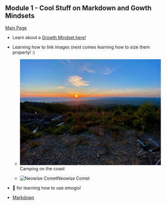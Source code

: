 ## Module 1 - Cool Stuff on Markdown and Gowth Mindsets
[Main Page](/reading-notes/README.md)

- Learn about a [Growth Mindset here!](https://vbchomp.github.io/reading-notes/Growth.md)

- Learning how to link images (next comes learning how to size them properly! :)

  - ![Camping on the coast](campcoast.JPG)Camping on the coast
  
  
  - ![Neowise Comet](neowise.jpeg)Neowise Comet

- :clap:  for learning how to use emogis!

- [Markdown](https://vbchomp.github.io/reading-notes/Markdown.md)
